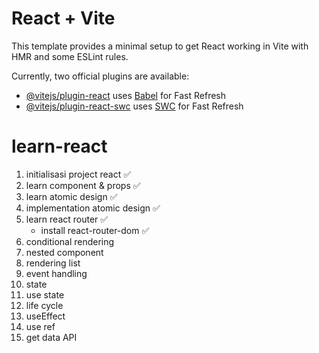 # React + Vite

This template provides a minimal setup to get React working in Vite with HMR and some ESLint rules.

Currently, two official plugins are available:

- [@vitejs/plugin-react](https://github.com/vitejs/vite-plugin-react/blob/main/packages/plugin-react/README.md) uses [Babel](https://babeljs.io/) for Fast Refresh
- [@vitejs/plugin-react-swc](https://github.com/vitejs/vite-plugin-react-swc) uses [SWC](https://swc.rs/) for Fast Refresh

# learn-react

1. initialisasi project react ✅
2. learn component & props ✅
3. learn atomic design ✅
4. implementation atomic design ✅
5. learn react router ✅
   - install react-router-dom ✅
6. conditional rendering
7. nested component
8. rendering list
9. event handling
10. state
11. use state
12. life cycle
13. useEffect
14. use ref
15. get data API
